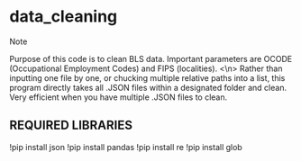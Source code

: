 # data_cleaning
> [!NOTE]
Purpose of this code is to clean BLS data. Important parameters are OCODE (Occupational Employment Codes) and FIPS (localities). <\n>
Rather than inputting one file by one, or chucking multiple relative paths into a list, this program directly takes all .JSON files within a designated folder and clean.
Very efficient when you have multiple .JSON files to clean.

## REQUIRED LIBRARIES
!pip install json
!pip install pandas
!pip install re
!pip install glob
